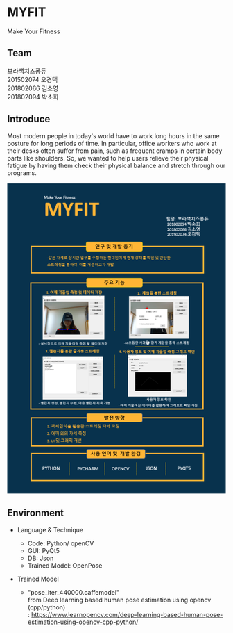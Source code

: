 # MYFIT
Make Your Fitness

## Team
보라색치즈퐁듀</br>
201502074 오경택</br>
201802066 김소영</br>
201802094 박소희</br>

## Introduce
Most modern people in today's world have to work long hours in the same posture for long periods of time. In particular, office workers who work at their desks often suffer from pain, such as frequent cramps in certain body parts like shoulders. So, we wanted to help users relieve their physical fatigue by having them check their physical balance and stretch through our programs.

<img src="POSTER.png" title="MYFIT POSTER" alt="MYFIT POSTER"></img>

## Environment
- Language & Technique
  - Code: Python/ openCV
  - GUI: PyQt5
  - DB: Json
  - Trained Model: OpenPose
  
- Trained Model
  - "pose_iter_440000.caffemodel" </br>
      from Deep learning based human pose estimation using opencv (cpp/python)</br>
  : <https://www.learnopencv.com/deep-learning-based-human-pose-estimation-using-opencv-cpp-python/>
